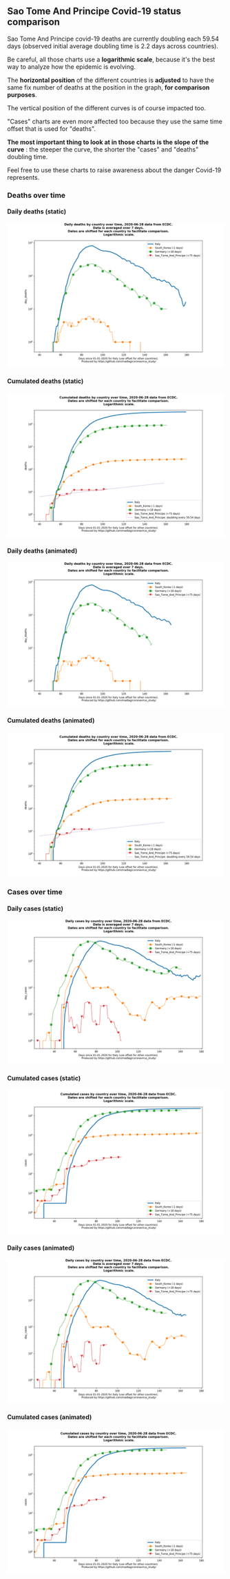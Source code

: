 ## Sao Tome And Principe Covid-19 status comparison 

Sao Tome And Principe covid-19 deaths are currently doubling each 59.54 days (observed initial average doubling time is 2.2 days across countries).



Be careful, all those charts use a **logarithmic scale**, because it's the best way to analyze how the epidemic is evolving.
 
The **horizontal position** of the different countries is **adjusted** to have the same fix number of deaths at the position in the graph, **for comparison purposes**.

The vertical position of the different curves is of course impacted too.

"Cases" charts are even more affected too because they use the same time offset that is used for "deaths".

**The most important thing to look at in those charts is the slope of the curve** : the steeper the curve, the shorter the "cases" and "deaths" doubling time.

Feel free to use these charts to raise awareness about the danger Covid-19 represents. 


 
### Deaths over time
 
#### Daily deaths (static)
![Sao Tome And Principe covid-19 daily deaths static chart](https://raw.githubusercontent.com/madlag/coronavirus_study/master/notebooks/graphs/2020-06-28/countries/Sao_Tome_And_Principe/2020-06-28_Sao_Tome_And_Principe_day_deaths.png "Sao Tome And Principe covid-19 day_deaths static chart")   
 
#### Cumulated deaths (static)
![Sao Tome And Principe covid-19 cumulated deaths static chart](https://raw.githubusercontent.com/madlag/coronavirus_study/master/notebooks/graphs/2020-06-28/countries/Sao_Tome_And_Principe/2020-06-28_Sao_Tome_And_Principe_deaths.png "Sao Tome And Principe covid-19 deaths static chart")   
 
#### Daily deaths (animated)
![Sao Tome And Principe covid-19 daily deaths animated chart](https://raw.githubusercontent.com/madlag/coronavirus_study/master/notebooks/graphs/2020-06-28/countries/Sao_Tome_And_Principe/2020-06-28_Sao_Tome_And_Principe_day_deaths.gif "Sao Tome And Principe covid-19 day_deaths animated chart")   
 
#### Cumulated deaths (animated)
![Sao Tome And Principe covid-19 cumulated deaths animated chart](https://raw.githubusercontent.com/madlag/coronavirus_study/master/notebooks/graphs/2020-06-28/countries/Sao_Tome_And_Principe/2020-06-28_Sao_Tome_And_Principe_deaths.gif "Sao Tome And Principe covid-19 deaths animated chart")   

 
### Cases over time
 
#### Daily cases (static)
![Sao Tome And Principe covid-19 daily cases static chart](https://raw.githubusercontent.com/madlag/coronavirus_study/master/notebooks/graphs/2020-06-28/countries/Sao_Tome_And_Principe/2020-06-28_Sao_Tome_And_Principe_day_cases.png "Sao Tome And Principe covid-19 day_cases static chart")   
 
#### Cumulated cases (static)
![Sao Tome And Principe covid-19 cumulated cases static chart](https://raw.githubusercontent.com/madlag/coronavirus_study/master/notebooks/graphs/2020-06-28/countries/Sao_Tome_And_Principe/2020-06-28_Sao_Tome_And_Principe_cases.png "Sao Tome And Principe covid-19 cases static chart")   
 
#### Daily cases (animated)
![Sao Tome And Principe covid-19 daily cases animated chart](https://raw.githubusercontent.com/madlag/coronavirus_study/master/notebooks/graphs/2020-06-28/countries/Sao_Tome_And_Principe/2020-06-28_Sao_Tome_And_Principe_day_cases.gif "Sao Tome And Principe covid-19 day_cases animated chart")   
 
#### Cumulated cases (animated)
![Sao Tome And Principe covid-19 cumulated cases animated chart](https://raw.githubusercontent.com/madlag/coronavirus_study/master/notebooks/graphs/2020-06-28/countries/Sao_Tome_And_Principe/2020-06-28_Sao_Tome_And_Principe_cases.gif "Sao Tome And Principe covid-19 cases animated chart")   


